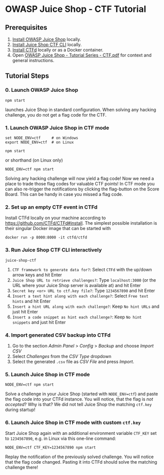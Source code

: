 # OWASP Juice Shop - CTF Tutorial

## Prerequisites

1. [Install OWASP Juice Shop](https://github.com/juice-shop/juice-shop#setup) locally.
2. [Install Juice Shop CTF CLI](https://github.com/juice-shop/juice-shop-ctf#setup----) locally.
3. [Install CTFd](https://github.com/CTFd/CTFd#install) locally or as a Docker container.
4. Open [OWASP Juice Shop - Tutorial Series - CTF.pdf](OWASP%20Juice%20Shop%20-%20Tutorial%20Series%20-%20CTF.pdf) for context and general instructions.

## Tutorial Steps

### 0. Launch OWASP Juice Shop
```
npm start
```
launches Juice Shop in standard configuration. When solving any hacking challenge, you do not get a flag code for the CTF.

### 1. Launch OWASP Juice Shop in CTF mode
```
set NODE_ENV=ctf     # on Windows
export NODE_ENV=ctf  # on Linux

npm start
```
or shorthand (on Linux only)
```
NODE_ENV=ctf npm start
```
Solving any hacking challenge will now yield a flag code! Now we need a place to trade those flag codes for valuable CTF points! In CTF mode you can also re-trigger the notifications by clicking the flag-button on the Score Board. This can be handy in case you missed a flag code.

### 2. Set up an empty CTF event in CTFd

Install CTFd locally on your machine according to <https://github.com/CTFd/CTFd#install>. The simplest possible installation is their singular Docker image that can be started with

```
docker run -p 8000:8000 -it ctfd/ctfd
```

### 3. Run Juice Shop CTF CLI interactively
```
juice-shop-ctf
```

1. `CTF framework to generate data for?`: Select `CTFd` with the up/down arrow keys and hit Enter
2. `Juice Shop URL to retrieve challenges?`: Type `localhost:3000` (or the URL where your Juice Shop server is available at) and hit Enter
3. `Secret key <or> URL to ctf.key file?`: Type `1234567890` and hit Enter
4. `Insert a text hint along with each challenge?`: Select `Free text hints` and hit Enter
5. `Insert a hint URL along with each challenge?`: Keep `No hint URLs` and just hit Enter
6. `Insert a code snippet as hint each challenge?`: Keep `No hint snippets` and just hit Enter 

### 4. Import generated CSV backup into CTFd
1. Go to the section _Admin Panel_ > _Config_ > _Backup_ and choose _Import CSV_
2. Select _Challenges_ from the _CSV Type_ dropdown
3. Select the generated `.csv` file as _CSV File_ and press _Import_.

### 5. Launch Juice Shop in CTF mode
```
NODE_ENV=ctf npm start
```

Solve a challenge in your Juice Shop (started with `NODE_ENV=ctf`) and paste the flag code into your CTFd instance. You will notice, that the flag is _not accepted_? Why is that? We did not tell Juice Shop the matching `ctf.key` during startup!

### 6. Launch Juice Shop in CTF mode with custom `ctf.key`
Start Juice Shop again with an additional environment variable `CTF_KEY` set to `1234567890`, e.g. in Linux via this one-line command:
```
NODE_ENV=ctf CTF_KEY=1234567890 npm start
```

Replay the notification of the previously solved challenge. You will notice that the flag code changed. Pasting it into CTFd should solve the matching challenge there!
